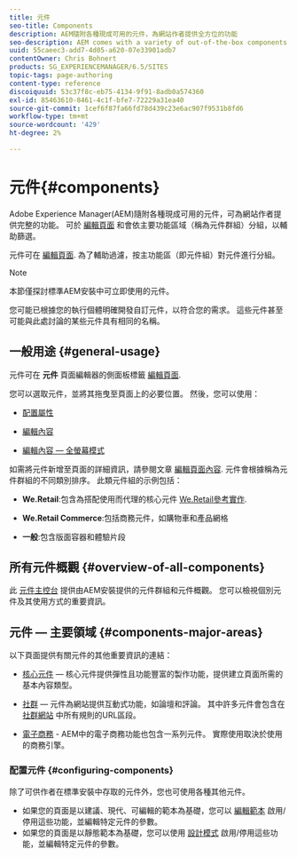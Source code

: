 ```yaml
---
title: 元件
seo-title: Components
description: AEM隨附各種現成可用的元件，為網站作者提供全方位的功能
seo-description: AEM comes with a variety of out-of-the-box components that provide comprehensive functionality for website authors
uuid: 55caeec3-add7-4d05-a620-07e33901adb7
contentOwner: Chris Bohnert
products: SG_EXPERIENCEMANAGER/6.5/SITES
topic-tags: page-authoring
content-type: reference
discoiquuid: 53c37f8c-eb75-4134-9f91-8adb0a574360
exl-id: 85463610-8461-4c1f-bfe7-72229a31ea40
source-git-commit: 1cef6f87fa66fd78d439c23e6ac907f9531b8fd6
workflow-type: tm+mt
source-wordcount: '429'
ht-degree: 2%

---
```


# 元件{#components}

Adobe Experience Manager(AEM)隨附各種現成可用的元件，可為網站作者提供完整的功能。 可於 [編輯頁面](/help/sites-authoring/editing-content.md) 和會依主要功能區域（稱為元件群組）分組，以輔助篩選。

元件可在 [編輯頁面](/help/sites-authoring/editing-content.md). 為了輔助過濾，按主功能區（即元件組）對元件進行分組。

>[!NOTE]
>
>本節僅探討標準AEM安裝中可立即使用的元件。
>
>您可能已根據您的執行個體明確開發自訂元件，以符合您的需求。 這些元件甚至可能與此處討論的某些元件具有相同的名稱。

## 一般用途 {#general-usage}

元件可在 **元件** 頁面編輯器的側面板標籤 [編輯頁面](/help/sites-authoring/editing-content.md).

您可以選取元件，並將其拖曳至頁面上的必要位置。 然後，您可以使用：

* [配置屬性](/help/sites-authoring/editing-page-properties.md)
* [編輯內容](/help/sites-authoring/editing-content.md)

* [編輯內容 — 全螢幕模式](/help/sites-authoring/editing-content.md#edit-content-full-screen-mode)

如需將元件新增至頁面的詳細資訊，請參閱文章 [編輯頁面內容](/help/sites-authoring/editing-content.md).
元件會根據稱為元件群組的不同類別排序。 此類元件組的示例包括：

* **We.Retail**:包含為搭配使用而代理的核心元件 [We.Retail參考實作](/help/sites-developing/we-retail.md).

* **We.Retail Commerce**:包括商務元件，如購物車和產品網格

* **一般**:包含版面容器和體驗片段

## 所有元件概觀 {#overview-of-all-components}

此 [元件主控台](/help/sites-authoring/default-components-console.md) 提供由AEM安裝提供的元件群組和元件概觀。 您可以檢視個別元件及其使用方式的重要資訊。

## 元件 — 主要領域 {#components-major-areas}

以下頁面提供有關元件的其他重要資訊的連結：

* [核心元件](https://docs.adobe.com/content/help/zh-Hant/experience-manager-core-components/using/introduction.html)  — 核心元件提供彈性且功能豐富的製作功能，提供建立頁面所需的基本內容類型。

* [社群](/help/communities/author-communities.md)  — 元件為網站提供互動式功能，如論壇和評論。 其中許多元件會包含在 [社群網站](/help/communities/overview.md) 中所有規則的URL區段。

* [電子商務](/help/commerce/cif-classic/administering/ecommerce.md) - AEM中的電子商務功能也包含一系列元件。 實際使用取決於使用的商務引擎。

### 配置元件 {#configuring-components}

除了可供作者在標準安裝中存取的元件外，您也可使用各種其他元件。

* 如果您的頁面是以建議、現代、可編輯的範本為基礎，您可以 [編輯範本](/help/sites-authoring/templates.md) 啟用/停用這些功能，並編輯特定元件的參數。
* 如果您的頁面是以靜態範本為基礎，您可以使用 [設計模式](/help/sites-authoring/default-components-designmode.md#enable-disable-components) 啟用/停用這些功能，並編輯特定元件的參數。
